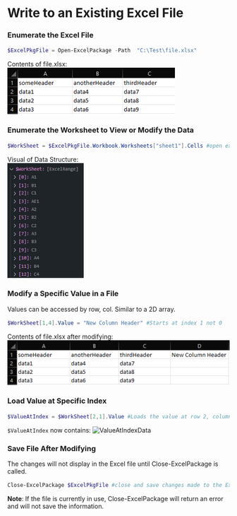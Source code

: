 # Write to an Existing Excel File
### Enumerate the Excel File
```powershell
$ExcelPkgFile = Open-ExcelPackage -Path  "C:\Test\file.xlsx"
```
Contents of file.xlsx:  
![ExcelFileContents](/images/FAQ_Images/ExcelFileContents.png)
### Enumerate the Worksheet to View or Modify the Data
```powershell
$WorkSheet = $ExcelPkgFile.Workbook.Worksheets["sheet1"].Cells #open excel worksheet cells from worksheet "sheet1"
```
Visual of Data Structure:  
![DataStructureExcelPkg](/images/FAQ_Images/DataStructureExcelPkg.png)

### Modify a Specific Value in a File 
Values can be accessed by row, col. Similar to a 2D array.
```powershell
$WorkSheet[1,4].Value = "New Column Header" #Starts at index 1 not 0
```
Contents of file.xlsx after modifying:  
![ExcelFileContentsPostAdd](/images/FAQ_Images/ExcelFileContentsPostAdd.png)  
### Load Value at Specific Index
```powershell
$ValueAtIndex = $WorkSheet[2,1].Value #Loads the value at row 2, column A
```
```$ValueAtIndex``` now contains: ![ValueAtIndexData](/images/FAQ_Images/ValueAtIndexData.png)  
### Save File After Modifying
The changes will not display in the Excel file until Close-ExcelPackage is called.  
```powershell
Close-ExcelPackage $ExcelPkgFile #close and save changes made to the Excel file.
```
**Note**: If the file is currently in use, Close-ExcelPackage will return an error and will not save the information.

